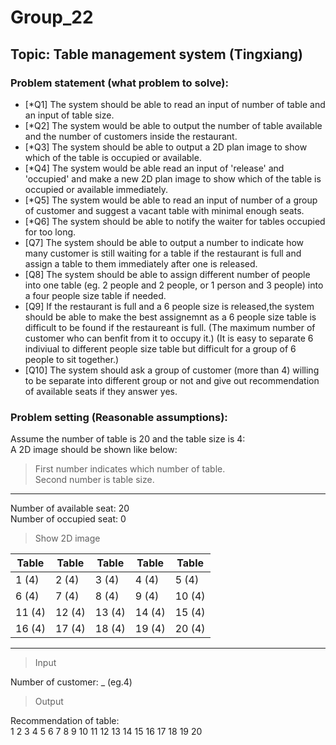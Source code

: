 # Group_22

## Topic: Table management system (Tingxiang)

### Problem statement (what problem to solve):

- [*Q1] The system should be able to read an input of number of table and an input of table size.  
- [*Q2] The system would be able to output the number of table available and the number of customers inside the restaurant.  
- [*Q3] The system should be able to output a 2D plan image to show which of the table is occupied or available.  
- [*Q4] The system would be able read an input of 'release' and 'occupied' and make a new 2D plan image to show which of the table is occupied or available immediately.  
- [*Q5] The system would be able to read an input of number of a group of customer and suggest a vacant table with minimal enough seats.
- [*Q6] The system should be able to notify the waiter for tables occupied for too long.  
- [Q7] The system should be able to output a number to indicate how many customer is still waiting for a table if the restaurant is full and assign a table to them immediately after one is released.  
- [Q8] The system should be able to assign different number of people into one table (eg. 2 people and 2 people, or 1 person and 3 people) into a four people size table if needed.
- [Q9] If the restaurant is full and a 6 people size is released,the system should be able to make the best assignemnt as a 6 people size table is difficult to be found if the restaureant is full. (The maximum number of customer who can benfit from it to occupy it.) (It is easy to separate 6 indiviual to different people size table but difficult for a group of 6 people to sit together.)  
- [Q10] The system should ask a group of customer (more than 4) willing to be separate into different group or not and give out recommendation of available seats if they answer yes.  


### Problem setting (Reasonable assumptions):  

Assume the number of table is 20 and the table size is 4:  
A 2D image should be shown like below:  

> First number indicates which number of table.  
> Second number is table size.

---  

Number of available seat: 20  
Number of occupied seat: 0  

> Show 2D image

Table | Table | Table | Table | Table
------------ | ------------- | ------------- | ------------- | -------------
1 (4) | 2 (4) | 3 (4) | 4 (4) | 5 (4)
6 (4) | 7 (4) | 8 (4) | 9 (4) | 10 (4)
11 (4) | 12 (4) | 13 (4) | 14 (4) | 15 (4)
16 (4) | 17 (4) | 18 (4) | 19 (4) | 20 (4)

---

> Input  

Number of customer: _ (eg.4)  
> Output  

Recommendation of table:  
1 2 3 4 5 6 7 8 9 10 11 12 13 14 15 16 17 18 19 20
